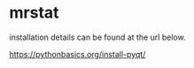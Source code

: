 # mrstat

installation details can be found at the url below.

https://pythonbasics.org/install-pyqt/
